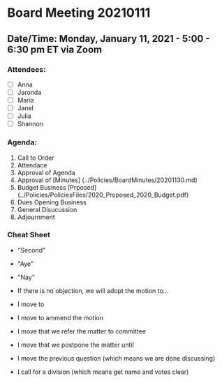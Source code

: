 # Board Meeting 20210111

## Date/Time: Monday, January 11, 2021 - 5:00 - 6:30 pm ET via Zoom

### Attendees: 

- [ ] Anna
- [ ] Jaronda
- [ ] Maria 
- [ ] Janel
- [ ] Julia
- [ ] Shannon

### Agenda:
1. Call to Order
2. Attendace
3. Approval of Agenda
4. Approval of [Minutes] (../Policies/BoardMinutes/20201130.md)
5. Budget Business [Prposed] (../Policies/PoliciesFiles/2020_Proposed_2020_Budget.pdf)
6. Dues Opening Business
7. General Disucussion
8. Adjournment


### Cheat Sheet

* "Second"
* "Aye"
* "Nay"

* If there is no objection, we will adopt the motion to...

* I move to
* I move to ammend the motion
* I move that we refer the matter to committee
* I move that we postpone the matter until
* I move the previous question (which means we are done discussing)
* I call for a division (which means get name and votes clear)




